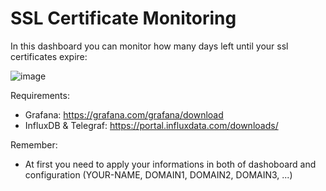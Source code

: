 # SSL Certificate Monitoring

In this dashboard you can monitor how many days left until your ssl certificates expire:

![image](https://user-images.githubusercontent.com/43276746/185463408-eefa31f3-0dee-45ca-a217-e44adc84c72c.png)

Requirements:
- Grafana: https://grafana.com/grafana/download
- InfluxDB & Telegraf: https://portal.influxdata.com/downloads/

Remember:
- At first you need to apply your informations in both of dashoboard and configuration (YOUR-NAME, DOMAIN1, DOMAIN2, DOMAIN3, ...)

